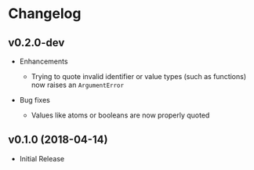 # Changelog

## v0.2.0-dev

- Enhancements
    - Trying to quote invalid identifier or value types (such as functions) now raises an `ArgumentError`

- Bug fixes
    - Values like atoms or booleans are now properly quoted

## v0.1.0 (2018-04-14)

- Initial Release
